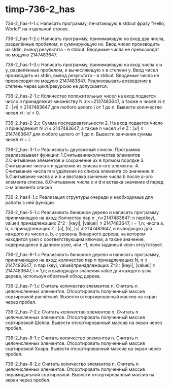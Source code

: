 # timp-736-2_has
736-2_has-1-1.c
Написать программу, печатающую в stdout фразу "Hello, World!" на отдельной строке.

736-2_has-1-2.c
Написать программу, принимающую на вход два числа, разделённые пробелом, и суммирующую их. Ввод чисел производить из stdin, вывод результата - в stdout. Вводимые числа не превосходят по модулю 2147483647.

736-2_has-1-3.c
Написать программу, принимающую на вход числа x и y, разделённые пробелом, и вычисляющую x в степени y. Ввод чисел производить из stdin, вывод результата - в stdout. Вводимые числа не превосходят по модулю 2147483647. Реализовывать возведение в степень через цикл/рекурсию не допускается.

736-2_has-2-1.c
Количество положительных чисел
на вход подается число 𝑛 принадлежит множеству  N :n<=2137483647, а также n чисел 𝑥𝑖 ∈ Z : |𝑥𝑖| ≤ 2147483647 для любого целого i от 1 до n. Вывести количество чисел 𝑥𝑖 : 𝑥𝑖 > 0.

736-2_has-2-2.c
Сумма последовательности 2.
На вход подается число 𝑛 принадлежит N :𝑛 ≤ 2147483647, а также n чисел 𝑥𝑖 ∈ Z : |𝑥𝑖| ≤ 2147483647 для любого целого от 1 до n. Вывести занчения суммы чисел 𝑥𝑖 − 𝑖.

736-2_has-3-1.c
Реализовать двусвязный список.
Программа реализовывает функции:
1.Считываниеколичества  элементов
2.Считывание элементов и сохранение их в прямом порядке
3. Считывание числа к и удаление из списка к-ого элемента.
4. Считывание числа m и удаление из списка элемента со значение m.
5.Считывание числа a и b и ввставка занчение числа b после a-ого элемента списка.
6.Считывание числа c и d и вствака значение d перед c-м элемента списка

736-2_has4-1.c
Реализация структуры очереди и необходимые для работы с ней функции

736-2_has-5-1.c
Реализовать бинарное дерево и написать программу принимающую на вход:
Колчество пар n , n<2147483647;
n пар(keyi, valuei) принадлежащих  Z^2 : |keyi|, |valuei| ≤ 2147483647, i = 1,n;
числа a, b, c принадлежащих Z : |a|, |b|, |c| ≤ 2147483647,
и выводящую для каждого из чисел a, b, c уровень бинарного дерева, на котором находится узел с соответствующим ключом, а также значение, содержащееся в данном узле, или −1, если заданный ключ отсутствует.

736-2_has-6-1.c
Реализовать бинарное дерево и написать программу, принимающую на вход:
количество пар n принадлежащих N, n ≤ 2147483647;
n пар (keyi, valuei)принадлежащих Z^2 : |keyi|, |valuei| ≤ 2147483647, i = 1,n;
и выводящую значения value для каждого узла дерева, используя обратный обход дерева.

736-2_has-7-1.c
Считать количество элементов n.
Считать n целочисленных элементов.
Отсортировать полученный массив сортировкой расчёской.
Вывести отсортированный массив на экран через пробел.

736-2_has-7-2.c
Считать количество элементов n.
Считать n целочисленных элементов.
Отсортировать полученный массив сортировкой Шелла.
Вывести отсортированный массив на экран через пробел.

736-2_has-8-1.c
Считать количество элементов n.
Считать n целочисленных элементов.
Отсортировать полученный массив сортировкой Хоара.
Вывести отсортированный массив на экран через пробел.

736-2_has-8-2.c
Считать количество элементов n.
Считать n целочисленных элементов.
Oтсортировать полученный массив пирамидальной сортировкой.
Вывести отсортированный массив на экран через пробел.
